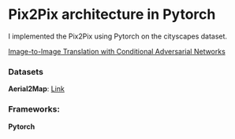 
# Pix2Pix architecture in Pytorch

I implemented the Pix2Pix using Pytorch on the cityscapes dataset.

[Image-to-Image Translation with Conditional Adversarial Networks](https://arxiv.org/abs/1611.07004)


### Datasets

**Aerial2Map**: [Link](https://github.com/junyanz/pytorch-CycleGAN-and-pix2pix)

### Frameworks:
**Pytorch**



